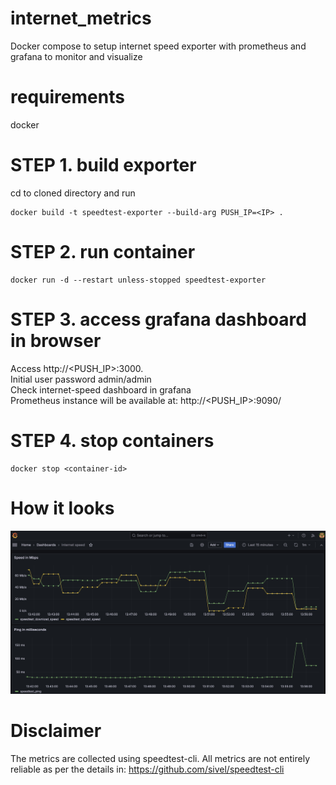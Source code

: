 # internet_metrics
Docker compose to setup internet speed exporter with prometheus and grafana to monitor and visualize

# requirements
docker

# STEP 1. build exporter
cd to cloned directory and run
```
docker build -t speedtest-exporter --build-arg PUSH_IP=<IP> .
```
# STEP 2. run container
```
docker run -d --restart unless-stopped speedtest-exporter 
```
# STEP 3. access grafana dashboard in browser
Access http://<PUSH_IP>:3000.  
Initial user password admin/admin  
Check internet-speed dashboard in grafana  
Prometheus instance will be available at:
http://<PUSH_IP>:9090/

# STEP 4. stop containers
```
docker stop <container-id>
```

# How it looks

![internet speed dashboard](files/internet_metrics_screenshot.jpg)

# Disclaimer
The metrics are collected using speedtest-cli. All metrics are not entirely reliable as per the details in:
https://github.com/sivel/speedtest-cli

